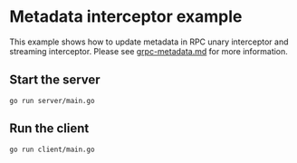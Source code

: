 # Metadata interceptor example

This example shows how to update metadata in RPC unary interceptor and streaming interceptor.
Please see
[grpc-metadata.md](https://github.com/grpc/grpc-go/blob/master/Documentation/grpc-metadata.md)
for more information.

## Start the server

```
go run server/main.go
```

## Run the client

```
go run client/main.go
```

